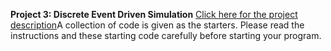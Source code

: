 **Project 3: Discrete Event Driven Simulation**
[Click here for the project description](https://docs.google.com/document/d/1Btuf9LoXUcxjxORxdhXTdNmiEEuaOP6c4rx3tB9GT9M/edit?usp=sharing)A collection of code is given as the starters. Please read the instructions and these starting code carefully before starting your program.